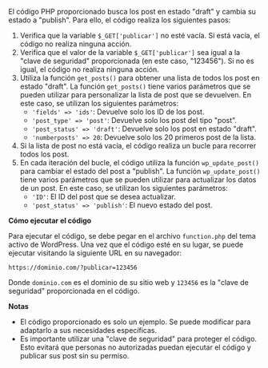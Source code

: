 El código PHP proporcionado busca los post en estado "draft" y cambia su estado a "publish". Para ello, el código realiza los siguientes pasos:

1.  Verifica que la variable  `$_GET['publicar']`  no esté vacía. Si está vacía, el código no realiza ninguna acción.
2.  Verifica que el valor de la variable  `$_GET['publicar']`  sea igual a la "clave de seguridad" proporcionada (en este caso, "123456"). Si no es igual, el código no realiza ninguna acción.
3.  Utiliza la función  `get_posts()`  para obtener una lista de todos los post en estado "draft". La función  `get_posts()`  tiene varios parámetros que se pueden utilizar para personalizar la lista de post que se devuelven. En este caso, se utilizan los siguientes parámetros:
    -   `'fields' => 'ids'`: Devuelve solo los ID de los post.
    -   `'post_type' => 'post'`: Devuelve solo los post del tipo "post".
    -   `'post_status' => 'draft'`: Devuelve solo los post en estado "draft".
    -   `'numberposts' => 20`: Devuelve solo los 20 primeros post de la lista.
4.  Si la lista de post no está vacía, el código realiza un bucle para recorrer todos los post.
5.  En cada iteración del bucle, el código utiliza la función  `wp_update_post()`  para cambiar el estado del post a "publish". La función  `wp_update_post()`  tiene varios parámetros que se pueden utilizar para actualizar los datos de un post. En este caso, se utilizan los siguientes parámetros:
    -   `'ID'`: El ID del post que se desea actualizar.
    -   `'post_status' => 'publish'`: El nuevo estado del post.

**Cómo ejecutar el código**

Para ejecutar el código, se debe pegar en el archivo `function.php` del tema activo de WordPress. Una vez que el código esté en su lugar, se puede ejecutar visitando la siguiente URL en su navegador:

```
https://dominio.com/?publicar=123456

```

Donde `dominio.com` es el dominio de su sitio web y `123456` es la "clave de seguridad" proporcionada en el código.

**Notas**

-   El código proporcionado es solo un ejemplo. Se puede modificar para adaptarlo a sus necesidades específicas.
-   Es importante utilizar una "clave de seguridad" para proteger el código. Esto evitará que personas no autorizadas puedan ejecutar el código y publicar sus post sin su permiso.
